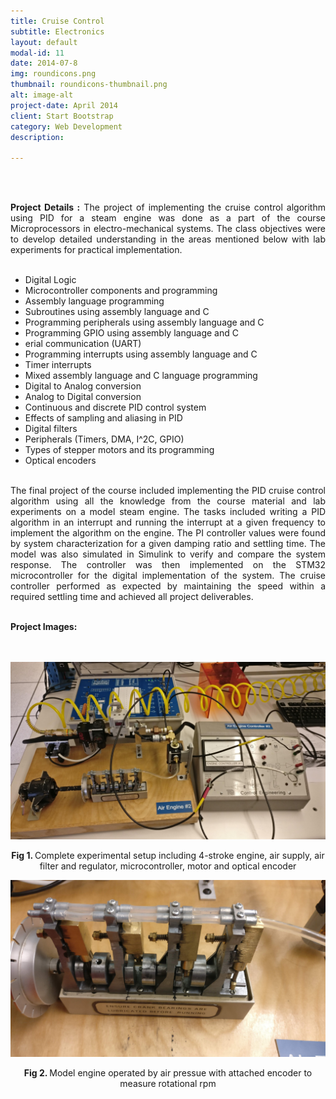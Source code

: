 ```yaml
---
title: Cruise Control
subtitle: Electronics
layout: default
modal-id: 11
date: 2014-07-8
img: roundicons.png
thumbnail: roundicons-thumbnail.png
alt: image-alt
project-date: April 2014
client: Start Bootstrap
category: Web Development
description:

---
```


<br>
<br>
<div style="text-align: justify">



<b>Project Details :</b>  The project of implementing the cruise control algorithm using PID for a steam engine was done as a part of the course Microprocessors in electro-mechanical systems. The class objectives were to develop detailed understanding in the areas mentioned below with lab experiments for practical implementation. 
<br>
<br>
 <ul>
  <li>Digital Logic</li>
  <li>Microcontroller components and programming</li>
  <li>Assembly language programming</li>
  <li>Subroutines using assembly language and C</li>
  <li>Programming peripherals using assembly language and C</li>
  <li>Programming GPIO using assembly language and C</li>
  <li>erial communication (UART)</li>
  <li>Programming interrupts using assembly language and C</li>
  <li>Timer interrupts</li>
  <li>Mixed assembly language and C language programming</li>
  <li>Digital to Analog conversion</li>
  <li>Analog to Digital conversion</li>
  <li>Continuous and discrete PID control system</li>
  <li>Effects of sampling and aliasing in PID</li>
  <li>Digital filters</li>
  <li>Peripherals (Timers, DMA, I^2C, GPIO)</li>
  <li>Types of stepper motors and its programming</li>
  <li>Optical encoders</li>
</ul> 
<br>
The final project of the course included implementing the PID cruise control algorithm using all the knowledge from the course material and lab experiments on a model steam engine. The tasks included writing a PID algorithm in an interrupt and running the interrupt at a given frequency to implement the algorithm on the engine. The PI controller values were found by system characterization for a given damping ratio and settling time.  The model was also simulated in Simulink to verify and compare the system response. The controller was then implemented on the STM32 microcontroller for the digital implementation of the system. The cruise controller performed as expected by maintaining the speed within a required settling time and achieved all project deliverables.
<br>
<br>

<b>Project Images:</b>
<br>
<br>
<br>
<div class="row">
<div class="col-md-6 col-md-offset-3">


<img src="img/portfolio/cruise_control/1.jpg" class="img-responsive img-centered" alt="Cruise Control Image 1">
<p class="text-muted" align = "center"> <b> Fig 1. </b>Complete experimental setup including 4-stroke engine, air supply, air filter and regulator, microcontroller, motor and optical encoder</p>

<img src="img/portfolio/cruise_control/2.jpg" class="img-responsive img-centered" alt="Cruise Control Image 2">
<p class="text-muted" align = "center"> <b> Fig 2. </b>Model engine operated by air pressue with attached encoder to measure rotational rpm</p>


</div>
</div>
</div>
